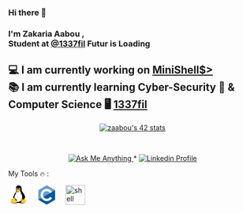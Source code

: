 ### Hi there 👋

### I'm Zakaria Aabou ,<br/> Student at [@1337fil](https://1337.ma/) Futur is Loading 
## 💻 I am currently working on  [MiniShell$>](https://harm-smits.github.io/42docs/projects/minishell)<br/> 📚 I am currently learning Cyber-Security 🤖 & Computer Science  🖥️  [1337fil](https://1337.ma/)


<p align="center"><a href="https://github.com/oakoudad/badge42"><img src="https://badge.mediaplus.ma/greenbinary/zaabou" alt="zaabou's 42 stats" /></a></p><br/>
<p align="center">
	<a href="=mailto:zaabou@student.1337.ma">
		<img alt="Ask Me Anything" src="https://img.shields.io/badge/-Ask_me_anything-blueviolet?style=flat&logo=Gmail&logoColor=white&link=mailto:zaabou@student.1337.ma" />
	</a>
	<span> * </span>
	<a href="#">
		<img alt="Linkedin Profile" src="https://img.shields.io/badge/-Linkedin_Profile-0072b1?style=flat&logo=Linkedin&logoColor=white&link=#" />
	</a>
</p>

My Tools 🔥 :
<div style=left >
<img src="https://github.com/devicons/devicon/blob/master/icons/linux/linux-original.svg"  title="linux OS" width="40" height="40"/>&emsp;
<img src="https://github.com/devicons/devicon/blob/master/icons/c/c-original.svg" title="C" width="40" height="40"/>&emsp;
<img src="https://github.com/simple-icons/simple-icons/blob/develop/icons/gnometerminal.svg" title="shell scripting and cmd" width="40" height="40"/>&emsp;
</div>
